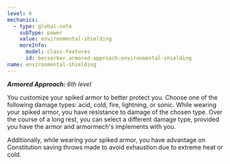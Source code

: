 ```yaml
---
level: 6
mechanics:
  - type: global-note
    subType: power
    value: environmental-shielding
    moreInfo:
      model: class-features
      id: berserker.armored-approach.environmental-shielding
name: environmental-shielding
---
```

_**Armored Approach:** 6th level_
You customize your spiked armor to better protect you. Choose one of the following damage types: acid, cold, fire, lightning, or sonic. While wearing your spiked armor, you have resistance to damage of the chosen type. Over the course of a long rest, you can select a different damage type, provided you have the armor and armormech's implements with you.
Additionally, while wearing your spiked armor, you have advantage on Constitution saving throws made to avoid exhaustion due to extreme heat or cold.